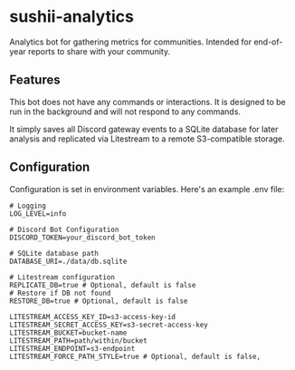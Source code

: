 # sushii-analytics

Analytics bot for gathering metrics for communities. Intended for end-of-year
reports to share with your community.

## Features

This bot does not have any commands or interactions. It is designed to be run in
the background and will not respond to any commands.

It simply saves all Discord gateway events to a SQLite database for later
analysis and replicated via Litestream to a remote S3-compatible storage.

## Configuration

Configuration is set in environment variables. Here's an example .env file:

```env
# Logging
LOG_LEVEL=info

# Discord Bot Configuration
DISCORD_TOKEN=your_discord_bot_token

# SQLite database path
DATABASE_URI=./data/db.sqlite

# Litestream configuration
REPLICATE_DB=true # Optional, default is false
# Restore if DB not found
RESTORE_DB=true # Optional, default is false

LITESTREAM_ACCESS_KEY_ID=s3-access-key-id
LITESTREAM_SECRET_ACCESS_KEY=s3-secret-access-key
LITESTREAM_BUCKET=bucket-name
LITESTREAM_PATH=path/within/bucket
LITESTREAM_ENDPOINT=s3-endpoint
LITESTREAM_FORCE_PATH_STYLE=true # Optional, default is false, 
```
